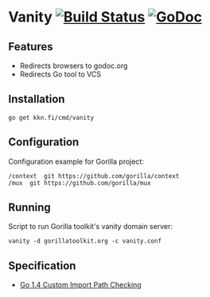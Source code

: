 
# Vanity [![Build Status](https://travis-ci.org/kare/vanity.svg?branch=master)](https://travis-ci.org/kare/vanity) [![GoDoc](https://godoc.org/kkn.fi/vanity?status.svg)](https://godoc.org/kkn.fi/cmd/vanity)

## Features
- Redirects browsers to godoc.org
- Redirects Go tool to VCS

## Installation
```
go get kkn.fi/cmd/vanity
```

## Configuration
Configuration example for Gorilla project:

```
/context  git https://github.com/gorilla/context
/mux  git https://github.com/gorilla/mux
```

## Running
Script to run Gorilla toolkit's vanity domain server:
```
vanity -d gorillatoolkit.org -c vanity.conf
```

## Specification
- [Go 1.4 Custom Import Path Checking](https://docs.google.com/document/d/1jVFkZTcYbNLaTxXD9OcGfn7vYv5hWtPx9--lTx1gPMs/edit)
